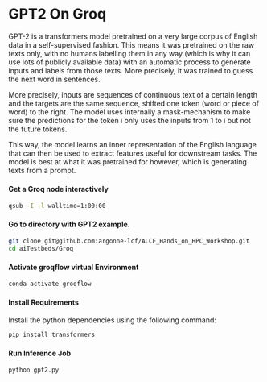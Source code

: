 # GPT2 On Groq

GPT-2 is a transformers model pretrained on a very large corpus of English data in a self-supervised fashion. This means it was pretrained on the raw texts only, with no humans labelling them in any way (which is why it can use lots of publicly available data) with an automatic process to generate inputs and labels from those texts. More precisely, it was trained to guess the next word in sentences.

More precisely, inputs are sequences of continuous text of a certain length and the targets are the same sequence, shifted one token (word or piece of word) to the right. The model uses internally a mask-mechanism to make sure the predictions for the token i only uses the inputs from 1 to i but not the future tokens.

This way, the model learns an inner representation of the English language that can then be used to extract features useful for downstream tasks. The model is best at what it was pretrained for however, which is generating texts from a prompt.

#### Get a Groq node interactively

```bash
qsub -I -l walltime=1:00:00
```

#### Go to directory with GPT2 example. 
```bash
git clone git@github.com:argonne-lcf/ALCF_Hands_on_HPC_Workshop.git
cd aiTestbeds/Groq
```

#### Activate groqflow virtual Environment 
```bash
conda activate groqflow
```

#### Install Requirements 

Install the python dependencies using the following command:
```bash
pip install transformers
```

#### Run Inference Job

```bash
python gpt2.py
```

<!-- #### Run end-to-end Inference Job with WikiText dataset

```bash
python GPT2-wiki.py
``` -->